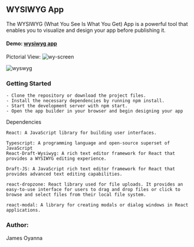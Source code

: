 ## WYSIWYG App

The WYSIWYG (What You See Is What You Get) App is a powerful tool that enables you to visualize and design your app before publishing it. 

#### Demo: [wysiwyg app](https://wysiwyg-app.netlify.app/)


   Pictorial View:
    ![wy-screen](https://github.com/jamesoyanna/wysiwyg-app/assets/26815113/d12e6ee5-0e1a-44a5-80ff-f66e7fd7dba1)

    
![wyswyg](https://github.com/jamesoyanna/wysiwyg-app/assets/26815113/754d982e-e418-48b6-a6f3-8492a4b414aa)


### Getting Started

    - Clone the repository or download the project files.
    - Install the necessary dependencies by running npm install.
    - Start the development server with npm start.
    - Open the app builder in your browser and begin designing your app

Dependencies

    React: A JavaScript library for building user interfaces.

    Typescript: A programming language and open-source superset of JavaScript
    React-Draft-Wysiwyg: A rich text editor framework for React that provides a WYSIWYG editing experience.

    Draft-JS: A JavaScript rich text editor framework for React that provides advanced text editing capabilities.

    react-dropzone: React library used for file uploads. It provides an easy-to-use interface for users to drag and drop files or click to browse and select files from their local file system.

    react-modal: A library for creating modals or dialog windows in React applications.
### Author:
James Oyanna 